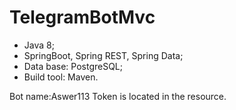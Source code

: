 # TelegramBotMvc

+ Java 8;
+ SpringBoot, Spring REST, Spring Data;
+ Data base: PostgreSQL;
+ Build tool: Maven.


Bot name:Aswer113
Token is located in the resource.

